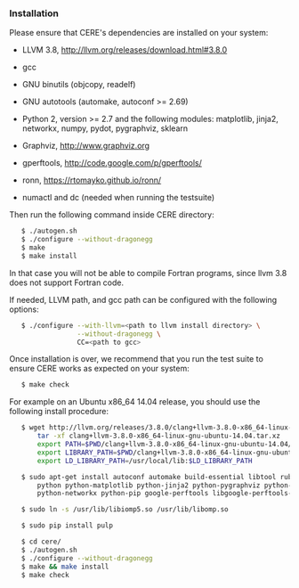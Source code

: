 ### Installation

Please ensure that CERE's dependencies are installed on your system:

  * LLVM 3.8, http://llvm.org/releases/download.html#3.8.0

  * gcc

  * GNU binutils (objcopy, readelf)

  * GNU autotools (automake, autoconf >= 2.69)

  * Python 2, version >= 2.7 and the following modules: matplotlib, jinja2,
    networkx, numpy, pydot, pygraphviz, sklearn

  * Graphviz, http://www.graphviz.org

  * gperftools, http://code.google.com/p/gperftools/

  * ronn, https://rtomayko.github.io/ronn/

  * numactl and dc (needed when running the testsuite)

Then run the following command inside CERE directory:

```bash
   $ ./autogen.sh
   $ ./configure --without-dragonegg
   $ make
   $ make install
```

In that case you will not be able to compile Fortran programs, since llvm 3.8
does not support Fortran code.

If needed, LLVM path, and gcc path can be configured with the
following options:

```bash
   $ ./configure --with-llvm=<path to llvm install directory> \
                 --without-dragonegg \
                 CC=<path to gcc>
```

Once installation is over, we recommend that you run the test suite to ensure
CERE works as expected on your system:

```bash
   $ make check
```

For example on an Ubuntu x86_64 14.04 release, you should use the following
install procedure:

```bash
   $ wget http://llvm.org/releases/3.8.0/clang+llvm-3.8.0-x86_64-linux-gnu-ubuntu-14.04.tar.xz
       tar -xf clang+llvm-3.8.0-x86_64-linux-gnu-ubuntu-14.04.tar.xz
       export PATH=$PWD/clang+llvm-3.8.0-x86_64-linux-gnu-ubuntu-14.04/bin/:$PATH
       export LIBRARY_PATH=$PWD/clang+llvm-3.8.0-x86_64-linux-gnu-ubuntu-14.04/lib/:$LIBRARY_PATH
       export LD_LIBRARY_PATH=/usr/local/lib:$LD_LIBRARY_PATH

   $ sudo apt-get install autoconf automake build-essential libtool ruby-ronn \
       python python-matplotlib python-jinja2 python-pygraphviz python-pydot python-sklearn python-numpy \
       python-networkx python-pip google-perftools libgoogle-perftools-dev numactl dc libiomp-dev

   $ sudo ln -s /usr/lib/libiomp5.so /usr/lib/libomp.so

   $ sudo pip install pulp

   $ cd cere/
   $ ./autogen.sh
   $ ./configure --without-dragonegg
   $ make && make install
   $ make check
```
